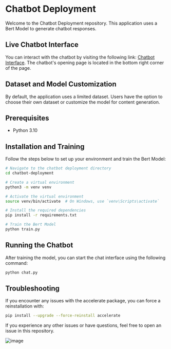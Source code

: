 # Chatbot Deployment

Welcome to the Chatbot Deployment repository. This application uses a Bert Model to generate chatbot responses.

## Live Chatbot Interface

You can interact with the chatbot by visiting the following link: [Chatbot Interface](http://chatbotalb272024-304292646.us-east-2.elb.amazonaws.com/). The chatbot's opening page is located in the bottom right corner of the page.

## Dataset and Model Customization

By default, the application uses a limited dataset. Users have the option to choose their own dataset or customize the model for content generation.

## Prerequisites

- Python 3.10

## Installation and Training

Follow the steps below to set up your environment and train the Bert Model:

```bash
# Navigate to the chatbot deployment directory
cd chatbot-deployment

# Create a virtual environment
python3 -m venv venv

# Activate the virtual environment
source venv/bin/activate  # On Windows, use `venv\Scripts\activate`

# Install the required dependencies
pip install -r requirements.txt

# Train the Bert Model
python train.py
```
## Running the Chatbot
After training the model, you can start the chat interface using the following command:

```bash
python chat.py
```

## Troubleshooting
If you encounter any issues with the accelerate package, you can force a reinstallation with:
```bash
pip install --upgrade --force-reinstall accelerate
```

If you experience any other issues or have questions, feel free to open an issue in this repository.

![image](https://github.com/a575981269/chatbot/assets/42170721/c3001c5a-2138-4b0a-acbb-c835c5e1de28)
